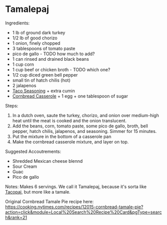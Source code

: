 # Tamalepaj

Ingredients:
* 1 lb of ground dark turkey
* 1/2 lb of good chorizo
* 1 onion, finely chopped
* 3 tablespoons of tomato paste
* pico de gallo - TODO how much to add?
* 1 can rinsed and drained black beans
* 1 cup corn
* 1 cup beef or chicken broth - TODO which one?
* 1/2 cup diced green bell pepper
* small tin of hatch chilis (hot)
* 2 jalapenos
* [Taco Seasoning](../miscellaneous/taco-seasoning.md) + extra cumin
* [Cornbread Casserole](../sides/cornbread-casserole.md) + 1 egg + one tablespoon of sugar

Steps:
1. In a dutch oven, saute the turkey, chorizo, and onion over medium-high heat until the meat is cooked and the onion translucent.
1. Add the beans, corn, tomato paste, some pico de gallo, broth, bell pepper, hatch chilis, jalapenos, and seasoning.  Simmer for 15 minutes.
1. Put the mixture in the bottom of a casserole pan
1. Make the cornbread casserole mixture, and layer on top.

Suggested Accoutrements:
* Shredded Mexican cheese blennd
* Sour Cream
* Guac
* Pico de gallo

Notes: Makes 6 servings.  We call it Tamalepaj, because it's sorta like [Tacopaj](tacopaj.md), but more like a tamale.

Original Cornbread Tamale Pie recipe here: https://cooking.nytimes.com/recipes/12015-cornbread-tamale-pie?action=click&module=Local%20Search%20Recipe%20Card&pgType=search&rank=21
